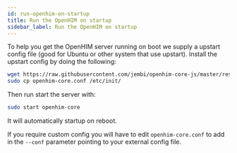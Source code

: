 ```yaml
---
id: run-openhim-on-startup
title: Run the OpenHIM on startup
sidebar_label: Run the OpenHIM on startup
---
```


To help you get the OpenHIM server running on boot we supply a upstart config file (good for Ubuntu or other system that use upstart). Install the upstart config by doing the following:

```sh
wget https://raw.githubusercontent.com/jembi/openhim-core-js/master/resources/openhim-core.conf
sudo cp openhim-core.conf /etc/init/
```

Then run start the server with:

```sh
sudo start openhim-core
```

It will automatically startup on reboot.

If you require custom config you will have to edit `openhim-core.conf` to add in the `--conf` parameter pointing to your external config file.
